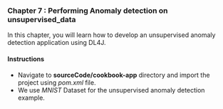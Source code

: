 
### Chapter 7 : **Performing Anomaly detection on unsupervised_data**

In this chapter, you will learn how to develop an unsupervised anomaly detection application using DL4J.
&nbsp;

#### Instructions 

 - Navigate to **sourceCode/cookbook-app** directory and import the project using *pom.xml* file.
 - We use *MNIST* Dataset for the unsupervised anomaly detection example. 



